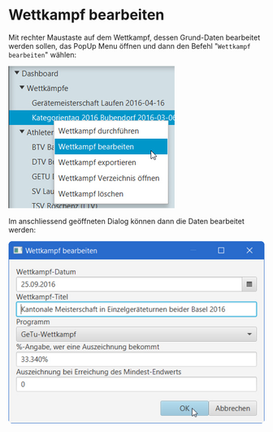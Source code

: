 # Wettkampf bearbeiten

Mit rechter Maustaste auf dem Wettkampf, dessen Grund-Daten bearbeitet werden sollen, das PopUp Menu öffnen und dann den Befehl "`Wettkampf bearbeiten`" wählen:

![](/assets/wettkampf-bearbeiten.png)

Im anschliessend geöffneten Dialog können dann die Daten bearbeitet werden:

![](/assets/wettkampf-bearbeiten-dlg.png)

